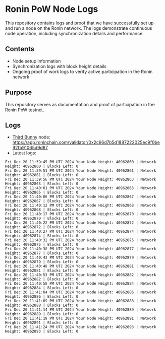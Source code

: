 # Ronin PoW Node Logs

This repository contains logs and proof that we have successfully set up and run a node on the Ronin network. The logs demonstrate continuous node operation, including synchronization details and performance.

## Contents

- Node setup information
- Synchronization logs with block height details
- Ongoing proof of work logs to verify active participation in the Ronin network

## Purpose

This repository serves as documentation and proof of participation in the Ronin PoW testnet.

## Logs

- [Third Bunny](https://thirdbunny.xyz/) node: https://app.roninchain.com/validator/0x2c96d7b5d1887222025ec9f0be92fb91065d9d87
- Latest logs:
```
Fri Dec 20 11:39:45 PM UTC 2024 Your Node Height: 40962860 | Network Height: 40962860 | Blocks Left: 0
Fri Dec 20 11:39:51 PM UTC 2024 Your Node Height: 40962861 | Network Height: 40962861 | Blocks Left: 0
Fri Dec 20 11:39:56 PM UTC 2024 Your Node Height: 40962863 | Network Height: 40962863 | Blocks Left: 0
Fri Dec 20 11:40:01 PM UTC 2024 Your Node Height: 40962865 | Network Height: 40962865 | Blocks Left: 0
Fri Dec 20 11:40:06 PM UTC 2024 Your Node Height: 40962867 | Network Height: 40962867 | Blocks Left: 0
Fri Dec 20 11:40:12 PM UTC 2024 Your Node Height: 40962868 | Network Height: 40962868 | Blocks Left: 0
Fri Dec 20 11:40:17 PM UTC 2024 Your Node Height: 40962870 | Network Height: 40962870 | Blocks Left: 0
Fri Dec 20 11:40:22 PM UTC 2024 Your Node Height: 40962872 | Network Height: 40962872 | Blocks Left: 0
Fri Dec 20 11:40:27 PM UTC 2024 Your Node Height: 40962874 | Network Height: 40962874 | Blocks Left: 0
Fri Dec 20 11:40:32 PM UTC 2024 Your Node Height: 40962875 | Network Height: 40962875 | Blocks Left: 0
Fri Dec 20 11:40:38 PM UTC 2024 Your Node Height: 40962877 | Network Height: 40962877 | Blocks Left: 0
Fri Dec 20 11:40:43 PM UTC 2024 Your Node Height: 40962879 | Network Height: 40962879 | Blocks Left: 0
Fri Dec 20 11:40:48 PM UTC 2024 Your Node Height: 40962881 | Network Height: 40962881 | Blocks Left: 0
Fri Dec 20 11:40:53 PM UTC 2024 Your Node Height: 40962882 | Network Height: 40962882 | Blocks Left: 0
Fri Dec 20 11:40:58 PM UTC 2024 Your Node Height: 40962884 | Network Height: 40962884 | Blocks Left: 0
Fri Dec 20 11:41:04 PM UTC 2024 Your Node Height: 40962886 | Network Height: 40962886 | Blocks Left: 0
Fri Dec 20 11:41:09 PM UTC 2024 Your Node Height: 40962888 | Network Height: 40962888 | Blocks Left: 0
Fri Dec 20 11:41:14 PM UTC 2024 Your Node Height: 40962889 | Network Height: 40962889 | Blocks Left: 0
Fri Dec 20 11:41:19 PM UTC 2024 Your Node Height: 40962891 | Network Height: 40962891 | Blocks Left: 0
Fri Dec 20 11:41:24 PM UTC 2024 Your Node Height: 40962893 | Network Height: 40962893 | Blocks Left: 0
```
